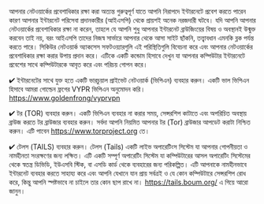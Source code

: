
আপনার নেটওয়ার্কের প্রবেশাধিকার রক্ষা করা অত্যন্ত গুরুত্বপূর্ণ যাতে আপনি নিরাপদে ইন্টারনেটে প্রবেশ করতে পারেন কারণ আপনার ইন্টারনেট পরিসেবা প্রদানকারীর (আইএসপি) থেকে প্রায়শই অনেক নরজদারী ঘটবে। যদি আপনি আপনার নেটওয়ার্কের প্রবেশাধিকার রক্ষা না করেন, তাহলে যে আপনি শুধু আপনার ইন্টারনেট ব্রাউজিংয়ের বিষয় ও অবস্থানই উন্মুক্ত করবেন তাই নয়, বরং আইএসপি তাদের নিজস্ব সার্ভারে আপনার থেকে আসা সাইট ছাঁকনি, তত্ত্বাবধান এমনকি ব্লক পর্যন্ত করতে পারে। সিকিউর নেটওয়ার্ক অ্যাকসেস সফটওয়্যারগুলি এই পরিস্থিতিগুলি বিবেচনা করে এবং আপনার নেটওয়ার্কের প্রবেশাধিকার রক্ষা করার উপায় প্রদান করে। এটিকে একটি কন্ডোম হিসাবে দেখুন যা আপনার কম্পিউটার ইন্টারনেটে প্রবেশের সাথে কম্পিউটারকে আবৃত করে এবং পরিচয় গোপন করে।

✔ ইন্টারনেটের সাথে যুক্ত হতে একটি ভারচুয়াল প্রাইভেট নেটওয়ার্ক (ভিপিএন) ব্যবহার করুন। একটি ভাল ভিপিএন হিসাবে আমরা গোল্ডেন ফ্রগের VYPR ভিপিএন অনুমোদন করি। https://www.goldenfrong/vyprvpn

✔ টর (TOR) ব্যবহার করুন। একটি ভিপিএন ব্যবহার না করার সময়, সেন্সরশিপ কাটাতে এবং অপরিচিত অবস্থায় ব্রাউজ করতে টর ব্রাউজার ব্যবহার করুন। সর্বদা আপনি নিয়মিত আপনার টর (Tor) ব্রাউজার আপডেট করাটা নিশ্চিত করুন। এটি পাবেন https://www.torproject.org তে।

✔ টেলস (TAILS) ব্যবহার করুন। টেলস (Tails) একটি লাইভ অপারেটিংস সিস্টেম যা আপনার গোপনীয়তা ও নামহীনতা সংরক্ষণের জন্য লক্ষিত। এটি একটি সম্পূর্ণ অপারেটিং সিস্টেম যা কম্পিউটারের আসল অপারেটিং সিস্টেমের থেকে স্বতন্ত্র ডিভিডি, ইউএসবি স্টিক, বা এসডি কার্ড থেকে ব্যবহারের জন্য পরিকল্পিত। এটি আপনাকে নামহীনভাবে ইন্টারনেট ব্যবহার করতে সাহায্য করে এবং আপনি যেখানে যান প্রায় সর্বত্রই ও যে কোন কম্পিউটারে সেন্সরশিপ রোধ করে, কিন্তু আপনি স্পষ্টভাবে না চাইলে তার কোন ছাপ রাখে না। https://tails.boum.org/  এ গিয়ে আরো জানুন।
